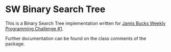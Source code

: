 # SW Binary Search Tree

This is a Binary Search Tree implementation written for [Jamis Bucks Weekly Programming Challenge #1](https://medium.com/@jamis/weekly-programming-challenge-1-55b63b9d2a1).

Further documentation can be found on the class comments of the package.
